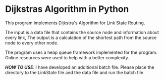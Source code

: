 # Dijkstras Algorithm in Python
This program implements Dijkstra's Algorithm for Link State Routing.

The input is a data file that contains the source node and information about every link, 
The output is a calculation of the shortest path from the source node to every other node. 

The program uses a heap queue framework implemented for the program. Online resources were used to help with a better complexity.

***HOW TO USE***:
I have developed an additional batch file. Please place the directory to the LinkState file and the data file and run the batch file.
